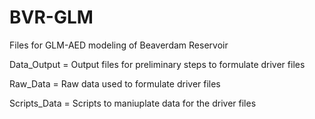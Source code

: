 # BVR-GLM
Files for GLM-AED modeling of Beaverdam Reservoir

Data_Output = Output files for preliminary steps to formulate driver files

Raw_Data = Raw data used to formulate driver files

Scripts_Data = Scripts to maniuplate data for the driver files
